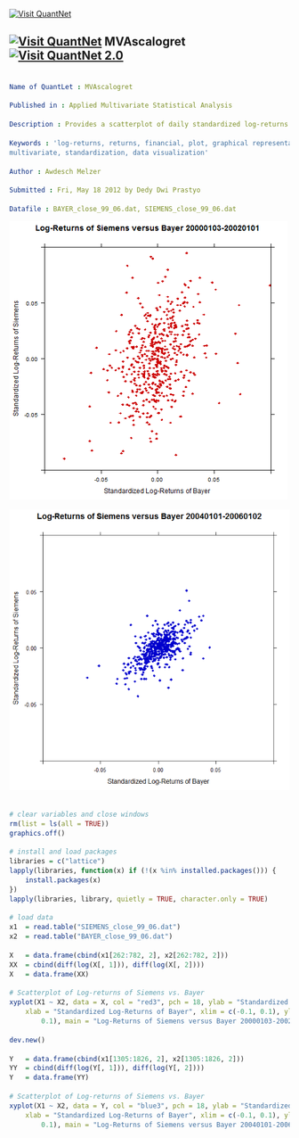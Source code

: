 
[<img src="https://github.com/QuantLet/Styleguide-and-Validation-procedure/blob/master/pictures/banner.png" alt="Visit QuantNet">](http://quantlet.de/index.php?p=info)

## [<img src="https://github.com/QuantLet/Styleguide-and-Validation-procedure/blob/master/pictures/qloqo.png" alt="Visit QuantNet">](http://quantlet.de/) **MVAscalogret** [<img src="https://github.com/QuantLet/Styleguide-and-Validation-procedure/blob/master/pictures/QN2.png" width="60" alt="Visit QuantNet 2.0">](http://quantlet.de/d3/ia)

```yaml

Name of QuantLet : MVAscalogret

Published in : Applied Multivariate Statistical Analysis

Description : Provides a scatterplot of daily standardized log-returns of Siemens versus Bayer.

Keywords : 'log-returns, returns, financial, plot, graphical representation, scatterplot,
multivariate, standardization, data visualization'

Author : Awdesch Melzer

Submitted : Fri, May 18 2012 by Dedy Dwi Prastyo

Datafile : BAYER_close_99_06.dat, SIEMENS_close_99_06.dat

```

![Picture1](MVAscalogret_1.png)

![Picture2](MVAscalogret_2.png)


```r

# clear variables and close windows
rm(list = ls(all = TRUE))
graphics.off()

# install and load packages
libraries = c("lattice")
lapply(libraries, function(x) if (!(x %in% installed.packages())) {
    install.packages(x)
})
lapply(libraries, library, quietly = TRUE, character.only = TRUE)

# load data
x1  = read.table("SIEMENS_close_99_06.dat")
x2  = read.table("BAYER_close_99_06.dat")

X   = data.frame(cbind(x1[262:782, 2], x2[262:782, 2]))
XX  = cbind(diff(log(X[, 1])), diff(log(X[, 2])))
X   = data.frame(XX)

# Scatterplot of Log-returns of Siemens vs. Bayer
xyplot(X1 ~ X2, data = X, col = "red3", pch = 18, ylab = "Standardized Log-Returns of Siemens", 
    xlab = "Standardized Log-Returns of Bayer", xlim = c(-0.1, 0.1), ylim = c(-0.1, 
        0.1), main = "Log-Returns of Siemens versus Bayer 20000103-20020101")

dev.new()

Y   = data.frame(cbind(x1[1305:1826, 2], x2[1305:1826, 2]))
YY  = cbind(diff(log(Y[, 1])), diff(log(Y[, 2])))
Y   = data.frame(YY)

# Scatterplot of Log-returns of Siemens vs. Bayer
xyplot(X1 ~ X2, data = Y, col = "blue3", pch = 18, ylab = "Standardized Log-Returns of Siemens", 
    xlab = "Standardized Log-Returns of Bayer", xlim = c(-0.1, 0.1), ylim = c(-0.1, 
        0.1), main = "Log-Returns of Siemens versus Bayer 20040101-20060102") 

```
